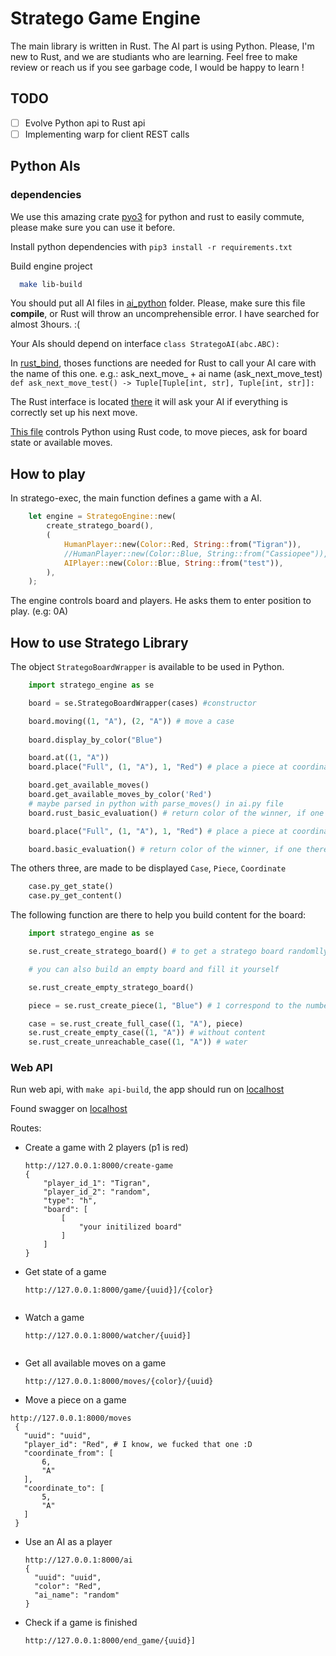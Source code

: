 # Stratego Game Engine
The main library is written in Rust. The AI part is using Python.
Please, I'm new to Rust, and we are studiants who are learning. Feel free to make review or reach us if you see garbage code, I would be happy to learn !

## TODO 
- [ ] Evolve Python api to Rust api
- [ ] Implementing warp for client REST calls

## Python AIs 

### dependencies

We use this amazing crate [pyo3](https://github.com/PyO3/pyo3) for python and rust to easily commute, please make sure you can use it before.

Install python dependencies with `pip3 install -r requirements.txt`

Build engine project

```bash
  make lib-build
```

You should put all AI files in [ai_python](https://github.com/pr0gen/stratego/tree/develop/ai_python/src) folder. Please, make sure this file **compile**, or Rust will throw an uncomprehensible error. I have searched for almost 3hours. :(

Your AIs should depend on interface `class StrategoAI(abc.ABC):`


In [rust_bind](https://github.com/pr0gen/stratego/tree/develop/rust_bind.py), thoses functions are needed for Rust to call your AI care with the name of this one.
e.g.: ask_next_move_ + ai name (ask_next_move_test)
`def ask_next_move_test() -> Tuple[Tuple[int, str], Tuple[int, str]]:`

The Rust interface is located [there](https://github.com/pr0gen/stratego/tree/develop/game-engine/stratego-lib/src/player/ai_player.rs)
it will ask your AI if everything is correctly set up his next move.

[This file](https://github.com/pr0gen/stratego/tree/develop/game-engine/stratego-lib/src/py_bindings/mod.rs) controls Python using Rust code, to move pieces, ask for board state or available moves.

## How to play 

In stratego-exec, the main function defines a game with a AI.
```rust
    let engine = StrategoEngine::new(
        create_stratego_board(),
        (
            HumanPlayer::new(Color::Red, String::from("Tigran")),
            //HumanPlayer::new(Color::Blue, String::from("Cassiopee")),
            AIPlayer::new(Color::Blue, String::from("test")),
        ),
    );
```
The engine controls board and players. He asks them to enter position to play. (e.g: 0A)

## How to use Stratego Library

The object `StrategoBoardWrapper` is available to be used in Python. 


```python
    import stratego_engine as se

    board = se.StrategoBoardWrapper(cases) #constructor

    board.moving((1, "A"), (2, "A")) # move a case
    
    board.display_by_color("Blue") 

    board.at((1, "A"))
    board.place("Full", (1, "A"), 1, "Red") # place a piece at coordinate

    board.get_available_moves()
    board.get_available_moves_by_color('Red')
    # maybe parsed in python with parse_moves() in ai.py file 
    board.rust_basic_evaluation() # return color of the winner, if one there is *Yoda*

    board.place("Full", (1, "A"), 1, "Red") # place a piece at coordinate

    board.basic_evaluation() # return color of the winner, if one there is *Yoda*

```

The others three, are made to be displayed `Case`, `Piece`, `Coordinate`

```python
    case.py_get_state()
    case.py_get_content()

```

The following function are there to help you build content for the board: 

```python
    import stratego_engine as se

    se.rust_create_stratego_board() # to get a stratego board randomlly filed

    # you can also build an empty board and fill it yourself

    se.rust_create_empty_stratego_board() 

    piece = se.rust_create_piece(1, "Blue") # 1 correspond to the number in Rust enum

    case = se.rust_create_full_case((1, "A"), piece)
    se.rust_create_empty_case((1, "A")) # without content
    se.rust_create_unreachable_case((1, "A")) # water

```

### Web API

Run web api, with `make api-build`, the app should run on [localhost](http://127.0.0.1:8000)

Found swagger on [localhost](http://127.0.0.1:8000/docs)

Routes: 

- Create a game with 2 players (p1 is red)

  ```
  http://127.0.0.1:8000/create-game
  {
      "player_id_1": "Tigran",
      "player_id_2": "random",
      "type": "h",
      "board": [
          [
              "your initilized board"
          ]
      ]
  }
  ```
- Get state of a game 

  ```
  http://127.0.0.1:8000/game/{uuid}]/{color}
  
  
  ```

- Watch a game

  ```
  http://127.0.0.1:8000/watcher/{uuid}]
  
  
  ```

- Get all available moves on a game 
  ```
  http://127.0.0.1:8000/moves/{color}/{uuid}

  ```

- Move a piece on a game
 ``` 
 http://127.0.0.1:8000/moves
  {
    "uuid": "uuid",
    "player_id": "Red", # I know, we fucked that one :D
    "coordinate_from": [
        6,
        "A"
    ],
    "coordinate_to": [
        5,
        "A"
    ]
  }

 ```

- Use an AI as a player 
  ```
  http://127.0.0.1:8000/ai
  {
    "uuid": "uuid",
    "color": "Red",
    "ai_name": "random"
  }

   ```

- Check if a game is finished

  ```
  http://127.0.0.1:8000/end_game/{uuid}]
  
  
  ```
